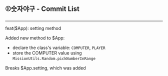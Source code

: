 ## ⚾숫자야구 - Commit List
---
feat($App): setting method

Added new method to $App:
- declare the class's variable: `COMPUTER`, `PLAYER`
- store the COMPUTER value using `MissionUtils.Random.pickNumberInRange`

Breaks $App.setting, which was added

